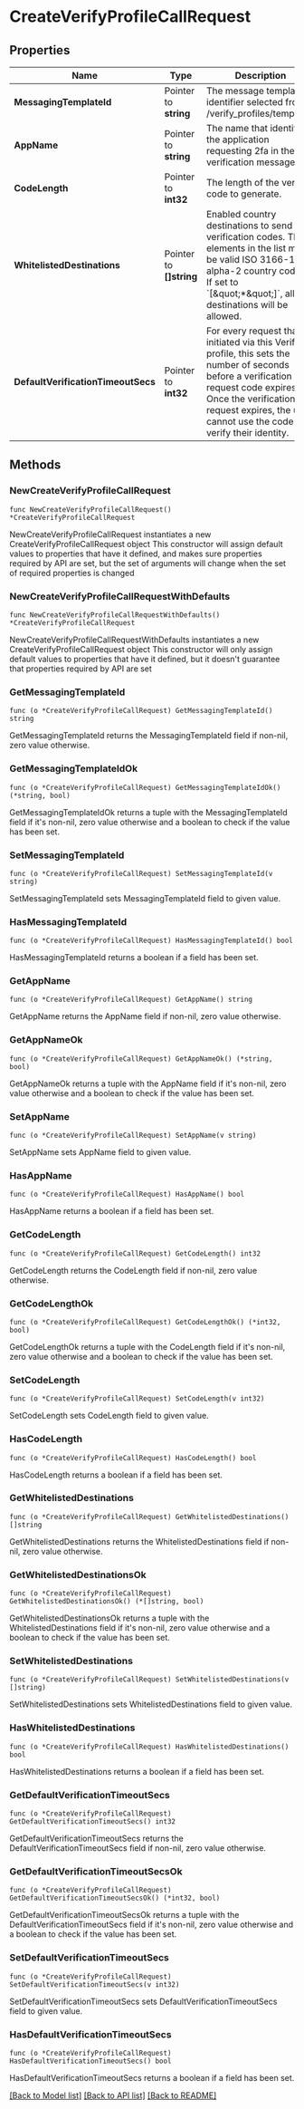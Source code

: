 # CreateVerifyProfileCallRequest

## Properties

Name | Type | Description | Notes
------------ | ------------- | ------------- | -------------
**MessagingTemplateId** | Pointer to **string** | The message template identifier selected from /verify_profiles/templates | [optional] 
**AppName** | Pointer to **string** | The name that identifies the application requesting 2fa in the verification message. | [optional] 
**CodeLength** | Pointer to **int32** | The length of the verify code to generate. | [optional] [default to 5]
**WhitelistedDestinations** | Pointer to **[]string** | Enabled country destinations to send verification codes. The elements in the list must be valid ISO 3166-1 alpha-2 country codes. If set to &#x60;[\&quot;*\&quot;]&#x60;, all destinations will be allowed. | [optional] 
**DefaultVerificationTimeoutSecs** | Pointer to **int32** | For every request that is initiated via this Verify profile, this sets the number of seconds before a verification request code expires. Once the verification request expires, the user cannot use the code to verify their identity. | [optional] [default to 300]

## Methods

### NewCreateVerifyProfileCallRequest

`func NewCreateVerifyProfileCallRequest() *CreateVerifyProfileCallRequest`

NewCreateVerifyProfileCallRequest instantiates a new CreateVerifyProfileCallRequest object
This constructor will assign default values to properties that have it defined,
and makes sure properties required by API are set, but the set of arguments
will change when the set of required properties is changed

### NewCreateVerifyProfileCallRequestWithDefaults

`func NewCreateVerifyProfileCallRequestWithDefaults() *CreateVerifyProfileCallRequest`

NewCreateVerifyProfileCallRequestWithDefaults instantiates a new CreateVerifyProfileCallRequest object
This constructor will only assign default values to properties that have it defined,
but it doesn't guarantee that properties required by API are set

### GetMessagingTemplateId

`func (o *CreateVerifyProfileCallRequest) GetMessagingTemplateId() string`

GetMessagingTemplateId returns the MessagingTemplateId field if non-nil, zero value otherwise.

### GetMessagingTemplateIdOk

`func (o *CreateVerifyProfileCallRequest) GetMessagingTemplateIdOk() (*string, bool)`

GetMessagingTemplateIdOk returns a tuple with the MessagingTemplateId field if it's non-nil, zero value otherwise
and a boolean to check if the value has been set.

### SetMessagingTemplateId

`func (o *CreateVerifyProfileCallRequest) SetMessagingTemplateId(v string)`

SetMessagingTemplateId sets MessagingTemplateId field to given value.

### HasMessagingTemplateId

`func (o *CreateVerifyProfileCallRequest) HasMessagingTemplateId() bool`

HasMessagingTemplateId returns a boolean if a field has been set.

### GetAppName

`func (o *CreateVerifyProfileCallRequest) GetAppName() string`

GetAppName returns the AppName field if non-nil, zero value otherwise.

### GetAppNameOk

`func (o *CreateVerifyProfileCallRequest) GetAppNameOk() (*string, bool)`

GetAppNameOk returns a tuple with the AppName field if it's non-nil, zero value otherwise
and a boolean to check if the value has been set.

### SetAppName

`func (o *CreateVerifyProfileCallRequest) SetAppName(v string)`

SetAppName sets AppName field to given value.

### HasAppName

`func (o *CreateVerifyProfileCallRequest) HasAppName() bool`

HasAppName returns a boolean if a field has been set.

### GetCodeLength

`func (o *CreateVerifyProfileCallRequest) GetCodeLength() int32`

GetCodeLength returns the CodeLength field if non-nil, zero value otherwise.

### GetCodeLengthOk

`func (o *CreateVerifyProfileCallRequest) GetCodeLengthOk() (*int32, bool)`

GetCodeLengthOk returns a tuple with the CodeLength field if it's non-nil, zero value otherwise
and a boolean to check if the value has been set.

### SetCodeLength

`func (o *CreateVerifyProfileCallRequest) SetCodeLength(v int32)`

SetCodeLength sets CodeLength field to given value.

### HasCodeLength

`func (o *CreateVerifyProfileCallRequest) HasCodeLength() bool`

HasCodeLength returns a boolean if a field has been set.

### GetWhitelistedDestinations

`func (o *CreateVerifyProfileCallRequest) GetWhitelistedDestinations() []string`

GetWhitelistedDestinations returns the WhitelistedDestinations field if non-nil, zero value otherwise.

### GetWhitelistedDestinationsOk

`func (o *CreateVerifyProfileCallRequest) GetWhitelistedDestinationsOk() (*[]string, bool)`

GetWhitelistedDestinationsOk returns a tuple with the WhitelistedDestinations field if it's non-nil, zero value otherwise
and a boolean to check if the value has been set.

### SetWhitelistedDestinations

`func (o *CreateVerifyProfileCallRequest) SetWhitelistedDestinations(v []string)`

SetWhitelistedDestinations sets WhitelistedDestinations field to given value.

### HasWhitelistedDestinations

`func (o *CreateVerifyProfileCallRequest) HasWhitelistedDestinations() bool`

HasWhitelistedDestinations returns a boolean if a field has been set.

### GetDefaultVerificationTimeoutSecs

`func (o *CreateVerifyProfileCallRequest) GetDefaultVerificationTimeoutSecs() int32`

GetDefaultVerificationTimeoutSecs returns the DefaultVerificationTimeoutSecs field if non-nil, zero value otherwise.

### GetDefaultVerificationTimeoutSecsOk

`func (o *CreateVerifyProfileCallRequest) GetDefaultVerificationTimeoutSecsOk() (*int32, bool)`

GetDefaultVerificationTimeoutSecsOk returns a tuple with the DefaultVerificationTimeoutSecs field if it's non-nil, zero value otherwise
and a boolean to check if the value has been set.

### SetDefaultVerificationTimeoutSecs

`func (o *CreateVerifyProfileCallRequest) SetDefaultVerificationTimeoutSecs(v int32)`

SetDefaultVerificationTimeoutSecs sets DefaultVerificationTimeoutSecs field to given value.

### HasDefaultVerificationTimeoutSecs

`func (o *CreateVerifyProfileCallRequest) HasDefaultVerificationTimeoutSecs() bool`

HasDefaultVerificationTimeoutSecs returns a boolean if a field has been set.


[[Back to Model list]](../README.md#documentation-for-models) [[Back to API list]](../README.md#documentation-for-api-endpoints) [[Back to README]](../README.md)


